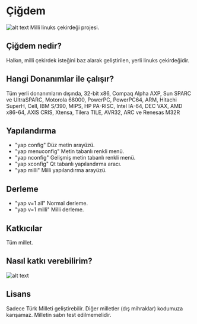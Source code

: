 # Çiğdem

![alt text](https://raw.githubusercontent.com/kozdincer/cigdem/master/sunflower_seed.jpg "Baş koymuşum Türkiyemin yoluna.")
Milli linuks çekirdeği projesi.

## Çiğdem nedir?

Halkın, milli çekirdek isteğini baz alarak geliştirilen, yerli linuks çekirdeğidir.

## Hangi Donanımlar ile çalışır?

Tüm yerli donanımların dışında, 32-bit x86, Compaq Alpha AXP, Sun SPARC ve UltraSPARC, Motorola 68000, PowerPC, PowerPC64, ARM, Hitachi SuperH, Cell, IBM S/390, MIPS, HP PA-RISC, Intel IA-64, DEC VAX, AMD x86-64, AXIS CRIS, Xtensa, Tilera TILE, AVR32, ARC ve Renesas M32R

## Yapılandırma

* "yap config"       Düz metin arayüzü.
* "yap menuconfig"   Metin tabanlı renkli menü.
* "yap nconfig"      Gelişmiş metin tabanlı renkli menü.
* "yap xconfig"      Qt tabanlı yapılandırma aracı.
* "yap milli"        Milli yapılandırma arayüzü.

## Derleme

* "yap v=1 all"      Normal derleme.
* "yap v=1 milli"    Milli derleme.

## Katkıcılar

Tüm millet.

## Nasıl katkı verebilirim?

![alt text](https://raw.githubusercontent.com/kozdincer/cigdem/master/milli.png "Irmağının akışına ölürüm.")

## Lisans

Sadece Türk Milleti geliştirebilir. Diğer milletler (dış mihraklar) kodumuza karışamaz. Milletin sabrı test edilmemelidir.

